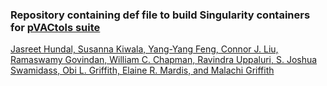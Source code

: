 ### Repository containing def file to build Singularity containers for [pVACtols suite](https://pvactools.readthedocs.io/en/latest.html)

[Jasreet Hundal, Susanna Kiwala, Yang-Yang Feng, Connor J. Liu, Ramaswamy Govindan, William C. Chapman, Ravindra Uppaluri, S. Joshua Swamidass, Obi L. Griffith, Elaine R. Mardis, and Malachi Griffith](https://www.nature.com/articles/s41588-018-0283-9)

